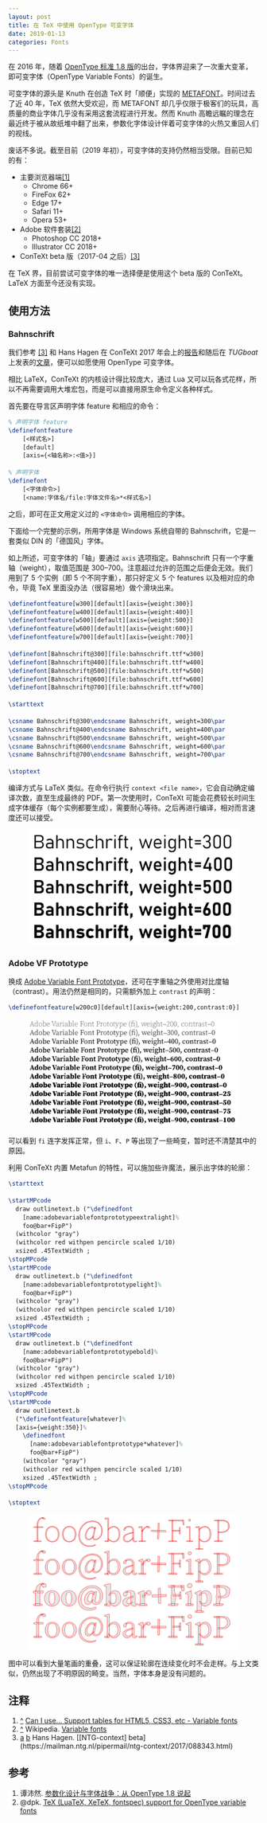 ```yaml
---
layout: post
title: 在 TeX 中使用 OpenType 可变字体
date: 2019-01-13
categories: Fonts
---
```


在 2016 年，随着 [OpenType 标准 1.8 版](https://docs.microsoft.com/typography/opentype/spec)的出台，字体界迎来了一次重大变革，即可变字体（OpenType Variable Fonts）的诞生。

可变字体的源头是 Knuth 在创造 TeX 时「顺便」实现的 [METAFONT](https://en.wikipedia.org/wiki/Metafont)。时间过去了近 40 年，TeX 依然大受欢迎，而 METAFONT 却几乎仅限于极客们的玩具，高质量的商业字体几乎没有采用这套流程进行开发。然而 Knuth 高瞻远瞩的理念在最近终于被从故纸堆中翻了出来，参数化字体设计伴着可变字体的火热又重回人们的视线。

废话不多说。截至目前（2019 年初），可变字体的支持仍然相当受限。目前已知的有：

- 主要浏览器端<span id="fnref-can-i-use-vf" class="footnote">[[1]](#fn-can-i-use-vf)</span>
  - Chrome 66+
  - FireFox 62+
  - Edge 17+
  - Safari 11+
  - Opera 53+
- Adobe 软件套装<span id="fnref-wiki-vf" class="footnote">[[2]](#fn-wiki-vf)</span>
  - Photoshop CC 2018+
  - Illustrator CC 2018+
- ConTeXt beta 版（2017-04 之后）<span id="fnref-hans-context-a" class="footnote">[[3]](#fn-hans-context)</span>

在 TeX 界，目前尝试可变字体的唯一选择便是使用这个 beta 版的 ConTeXt。LaTeX 方面至今还没有实现。

## 使用方法

### Bahnschrift

我们参考 <a id="fnref-hans-context-b" href="#fn-hans-context">[3]</a> 和 Hans Hagen 在 ConTeXt 2017 年会上的[报告](https://meeting.contextgarden.net/2017/talks/2017-09-12-hans-variable-fonts/variable-fonts.pdf)和随后在 *TUGboat* 上发表的[文章](https://tug.org/TUGboat/tb38-2/tb119hagen-variable.pdf)，便可以如愿使用 OpenType 可变字体。

相比 LaTeX，ConTeXt 的内核设计得比较庞大，通过 Lua 又可以玩各式花样，所以不再需要调用大堆宏包，而是可以直接用原生命令定义各种样式。

首先要在导言区声明字体 feature 和相应的命令：

```tex
% 声明字体 feature
\definefontfeature
    [<样式名>]
    [default]
    [axis={<轴名称>:<值>}]

% 声明字体
\definefont
    [<字体命令>]
    [<name:字体名/file:字体文件名>*<样式名>]
```

之后，即可在正文用定义过的 `<字体命令>` 调用相应的字体。

下面给一个完整的示例，所用字体是 Windows 系统自带的 Bahnschrift，它是一套类似 DIN 的「德国风」字体。

如上所述，可变字体的「轴」要通过 `axis` 选项指定。Bahnschrift 只有一个字重轴（weight），取值范围是 300&ndash;700。注意超过允许的范围之后便会无效。我们用到了 5 个实例（即 5 个不同字重），那只好定义 5 个 features 以及相对应的命令，毕竟 TeX 里面没办法（很容易地）做个滑块出来。

```tex
\definefontfeature[w300][default][axis={weight:300}]
\definefontfeature[w400][default][axis={weight:400}]
\definefontfeature[w500][default][axis={weight:500}]
\definefontfeature[w600][default][axis={weight:600}]
\definefontfeature[w700][default][axis={weight:700}]

\definefont[Bahnschrift@300][file:bahnschrift.ttf*w300]
\definefont[Bahnschrift@400][file:bahnschrift.ttf*w400]
\definefont[Bahnschrift@500][file:bahnschrift.ttf*w500]
\definefont[Bahnschrift@600][file:bahnschrift.ttf*w600]
\definefont[Bahnschrift@700][file:bahnschrift.ttf*w700]

\starttext

\csname Bahnschrift@300\endcsname Bahnschrift, weight=300\par
\csname Bahnschrift@400\endcsname Bahnschrift, weight=400\par
\csname Bahnschrift@500\endcsname Bahnschrift, weight=500\par
\csname Bahnschrift@600\endcsname Bahnschrift, weight=600\par
\csname Bahnschrift@700\endcsname Bahnschrift, weight=700\par

\stoptext
```

编译方式与 LaTeX 类似。在命令行执行 `context <file name>`，它会自动确定编译次数，直至生成最终的 PDF。第一次使用时，ConTeXt 可能会花费较长时间生成字体缓存（每个实例都要生成），需要耐心等待。之后再进行编译，相对而言速度还可以接受。

<figure>
  <img src="/images/vf-bahnschrift.png" alt="vf-bahnschrift">
</figure>

### Adobe VF Prototype

换成 [Adobe Variable Font Prototype](https://github.com/adobe-fonts/adobe-variable-font-prototype)，还可在字重轴之外使用对比度轴（contrast）。用法仍然是相同的，只需额外加上 `contrast` 的声明：

```tex
\definefontfeature[w200c0][default][axis={weight:200,contrast:0}]
```

<figure>
  <img src="/images/vf-adobe-vf-protype.png" alt="vf-adobe-vf-protype">
</figure>

可以看到 `fi` 连字发挥正常，但 `i`、`F`、`P` 等出现了一些畸变，暂时还不清楚其中的原因。

利用 ConTeXt 内置 Metafun 的特性，可以施加些许魔法，展示出字体的轮廓：

```tex
\starttext

\startMPcode
  draw outlinetext.b ("\definedfont
    [name:adobevariablefontprototypeextralight]%
    foo@bar+FipP")
  (withcolor "gray")
  (withcolor red withpen pencircle scaled 1/10)
  xsized .45TextWidth ;
\stopMPcode
\startMPcode
  draw outlinetext.b ("\definedfont
    [name:adobevariablefontprototypelight]%
    foo@bar+FipP")
  (withcolor "gray")
  (withcolor red withpen pencircle scaled 1/10)
  xsized .45TextWidth ;
\stopMPcode
\startMPcode
  draw outlinetext.b ("\definedfont
    [name:adobevariablefontprototypebold]%
    foo@bar+FipP")
  (withcolor "gray")
  (withcolor red withpen pencircle scaled 1/10)
  xsized .45TextWidth ;
\stopMPcode
\startMPcode
  draw outlinetext.b
  ("\definefontfeature[whatever]%
  [axis={weight:350}]%
    \definedfont
      [name:adobevariablefontprototype*whatever]%
      foo@bar+FipP")
    (withcolor "gray")
    (withcolor red withpen pencircle scaled 1/10)
    xsized .45TextWidth ;
\stopMPcode

\stoptext
```

<figure>
  <img src="/images/vf-adobe-vf-protype-mf.png" alt="vf-adobe-vf-protype-mf">
</figure>

图中可以看到大量笔画的重叠，这可以保证轮廓在连续变化时不会走样。与上文类似，仍然出现了不明原因的畸变。当然，字体本身是没有问题的。

## 注释

1. <span class="backref" id="fnref-can-i-use-vf"><a href="#fnref-can-i-use-vf">^</a></span>
   [Can I use... Support tables for HTML5, CSS3, etc - Variable fonts](https://caniuse.com/#feat=variable-fonts)
1. <span class="backref" id="fnref-wiki-vf"><a href="#fnref-wiki-vf">^</a></span>
   Wikipedia. [Variable fonts](https://en.wikipedia.org/wiki/Variable_fonts)
1. <span class="backref" id="fnref-hans-context">
     <a href="#fnref-hans-context-a">a</a>
     <a href="#fnref-hans-context-b">b</a>
   </span>
   Hans Hagen. [[NTG-context] beta](https://mailman.ntg.nl/pipermail/ntg-context/2017/088343.html)

## 参考

1. 谭沛然. [参数化设计与字体战争：从 OpenType 1.8 说起](https://thetype.com/2016/09/10968)
1. @dpk. [TeX (LuaTeX, XeTeX, fontspec) support for OpenType variable fonts](https://tex.stackexchange.com/q/355104)
